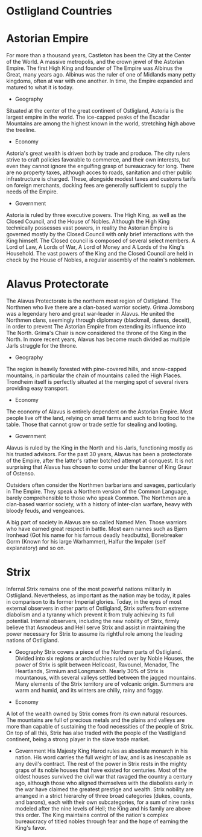 # Ostligland Countries

# Astorian Empire

For more than a thousand years, Castleton has been the City at the Center of the World. A massive metropolis, and the crown jewel of the Astorian Empire. The first High King and founder of The Empire was Albinus the Great, many years ago. Albinus was the ruler of one of Midlands many petty kingdoms, often at war with one another. In time, the Empire expanded and matured to what it is today. 

- Geography

Situated at the center of the great continent of Ostligland, Astoria is the largest empire in the world. The ice-capped peaks of the Escadar Mountains are among the highest known in the world, stretching high above the treeline. 


- Economy

Astoria's great wealth is driven both by trade and produce. The city rulers strive to craft policies favorable to commerce, and their own interests, but even they cannot ignore the engulfing grasp of bureaucracy for long.
There are no property taxes, although acces to roads, sanitation and other public infrastructure is charged. These, alongside modest taxes and customs tarifs on foreign merchants, docking fees are generally sufficient to supply the needs of the Empire.

- Government

Astoria is ruled by three executive powers. The High King, as well as the Closed Council, and the House of Nobles. Although the High King technically possesses vast powers, in reality the Astorian Empire is governed mostly by the Closed Council with only brief interactions with the King himself. The Closed council is composed of several select members. A Lord of Law, A Lords of War, A Lord of Money and A Lords of the King's Household.
The vast powers of the King and the Closed Council are held in check by the House of Nobles, a regular assembly of the realm's noblemen.

# Alavus Protectorate

The Alavus Protectorate is the northern most region of Ostligland. The Northmen who live there are a clan-based warrior society.
Grima Jomsborg was a legendary hero and great war-leader in Alavus. He united the Northmen clans, seemingly through diplomacy (blackmail, duress, deceit), in order to prevent The Astorian Empire from extending its influence into The North. Grima's Chair is now considered the throne of the King in the North. In more recent years, Alavus has become much divided as multiple Jarls struggle for the throne.

- Geography

The region is heavily forested with pine-covered hills, and snow-capped mountains, in particular the chain of mountains called the High Places. Trondheim itself is perfectly situated at the merging spot of several rivers providing easy transport.

- Economy

The economy of Alavus is entirely dependent on the Astorian Empire. Most people live off the land, relying on small farms and such to bring food to the table. Those that cannot grow or trade settle for stealing and looting.

- Government

Alavus is ruled by the King in the North and his Jarls, functioning mostly as his trusted advisors.
For the past 30 years, Alavus has been a protectorate of the Empire, after the latter's rather botched attempt at conquest. It is not surprising that Alavus has chosen to come under the banner of King Graur of Ostenso.

Outsiders often consider the Northmen barbarians and savages, particularly in The Empire. They speak a Northern version of the Common Language, barely comprehensible to those who speak Common. The Northmen are a clan-based warrior society, with a history of inter-clan warfare, heavy with bloody feuds, and vengeances.

A big part of society in Alavus are so called Named Men. Those warriors who have earned great respect in battle. Most earn names such as Bjørn Ironhead (Got his name for his famous deadly headbutts), Bonebreaker Gorm (Known for his large Warhammer), Halfur the Impaler (self explanatory) and so on.

# Strix

Infernal Strix remains one of the most powerful nations militarily in Ostligland. Nevertheless, as important as the nation may be today, it pales in comparison to its former Imperial glories. Today, in the eyes of most external observers in other parts of Ostligland, Strix suffers from extreme diabolism and a tyranny which prevent it from truly achieving its full potential. Internal observers, including the new nobility of Strix, firmly believe that Asmodeus and Hell serve Strix and assist in maintaining the power necessary for Strix to assume its rightful role among the leading nations of Ostligland.

- Geography
Strix covers a piece of the Northern parts of Ostligland. Divided into six regions or archduchies ruled over by Noble Houses, the power of Strix is split between Hellcoast, Ravounel, Menador, The Heartlands, Sirmium and Longmarch.
Nearly 30% of Strix is mountanous, with several valleys settled between the jagged mountains. Many elements of the Strix territory are of volcanic origin. Summers are warm and humid, and its winters are chilly, rainy and foggy.

- Economy

A lot of the wealth owned by Strix comes from its own natural resources. The mountains are full of precious metals and the plains and valleys are more than capable of sustaining the food necessities of the people of Strix. On top of all this, Strix has also traded with the people of the Vastligland continent, being a strong player in the slave trade market. 

- Government 
His Majesty King Harod rules as absolute monarch in his nation. His word carries the full weight of law, and is as inescapable as any devil's contract.
The rest of the power in Strix rests in the mighty graps of its noble houses that have existed for centuries. Most of the oldest houses survived the civil war that ravaged the country a century ago, although those who aligned themselves with the diabolists early in the war have claimed the greatest prestige and wealth. 
Strix nobility are arranged in a strict hierarchy of three broad categories (dukes, counts, and barons), each with their own subcategories, for a sum of nine ranks modeled after the nine levels of Hell; the King and his family are above this order.
The King maintains control of the nation's complex bureaucracy of titled nobles through fear and the hope of earning the King's favor.


